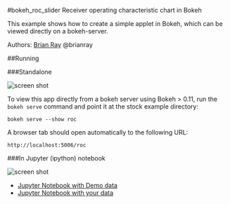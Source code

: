 #bokeh_roc_slider
Receiver operating characteristic chart in Bokeh

This example shows how to create a simple applet in Bokeh, which can
be viewed directly on a bokeh-server.

Authors: [Brian Ray](mailto:brianhray@gmail.com?subject=boc_roc_slider) @brianray


##Running

###Standalone

![screen shot](https://github.com/brianray/bokeh_roc_slider/blob/master/screenshot.png "Screenshot")

To view this app directly from a bokeh server using Bokeh > 0.11,
run the `bokeh serve` command and point it at the stock example directory:

    bokeh serve --show roc

A browser tab should open automatically to the following URL:

    http://localhost:5006/roc

###In Jupyter (ipython) notebook

![screen shot](https://github.com/brianray/bokeh_roc_slider/blob/master/screenshot_notebook.png "Screenshot")

* [Jupyter Notebook with Demo data](bokeh_roc_slider_embed.ipynb)
* [Jupyter Notebook with your data](bokeh_roc_slider_embed_data.ipynb)
